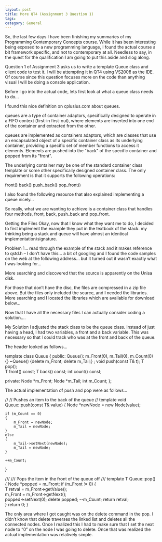 ```yaml
---
layout: post
title: More QT4 (Assignment 3 Question 1)
tags: 
category: General
---
```

So, the last few days I have been finishing my summaries of my Programming Contemporary Concepts course. While it has been interesting being exposed to a new programming language, I found the actual course a bit framework specific, and not to contemporary at all. Needless to say, in the quest for the qualification I am going to put this aside and slog along.

Question 1 of Assignment 3 asks us to write a template Queue<T> class and client code to test it. I will be attempting it in QT4 using VS2008 as the IDE. Of course since this question focuses more on the code than anything visual I will be doing a console application.

Before I go into the actual code, lets first look at what a queue class needs to do…

I found this nice definition on cpluslus.com about queues.

queues are a type of container adaptors, specifically designed to operate in a FIFO context (first-in first-out), where elements are inserted into one end of the container and extracted from the other.

queues are implemented as containers adaptors, which are classes that use an encapsulated object of a specific container class as its underlying container, providing a specific set of member functions to access it elements. Elements are pushed into the "back" of the specific container and popped from its "front".

The underlying container may be one of the standard container class template or some other specifically designed container class. The only requirement is that it supports the following operations:

front()
back()
push_back()
pop_front()

I also found the following resource that also explained implementing a queue nicely…

So really, what we are wanting to achieve is a container class that handles four methods, front, back, push_back and pop_front.

Getting the Files
Okay, now that I know what they want me to do, I decided to first implement the example they put in the textbook of the stack. my thinking being a stack and queue will have almost an identical implementation/signature.

Problem 1… read through the example of the stack and it makes reference to qstd.h – I don’t have this… a bit of googling and I found the code samples on the web at the following address… but it turned out it wasn’t exactly what I was looking for…

More searching and discovered that the source is apparently on the Unisa disk.


 

For those that don’t have the disc, the files are compressed in a zip file above. But the files only included the source, and I needed the libraries. More searching and I located the libraries which are available for download below…


 

Now that I have all the necessary files I can actually consider coding a solution….

My Solution
I adjusted the stack class to be the queue class. Instead of just having a head, I had two variables, a front and a back variable. This was necessary so that I could track who was at the front and back of the queue.

The header looked as follows…

template<class T> class Queue 
{
 public:
    Queue(): m_Front(0), m_Tail(0), m_Count(0) {}
    ~Queue<T>() {delete m_Front; delete m_Tail;} ;
    void push(const T& t);
    T pop();    
    T front() const;
    T back() const;
    int count() const;

private:
    Node<T> *m_Front;
    Node<T> *m_Tail;
    int m_Count;
};

The actual implementation of push and pop were as follows…

//
// Pushes an item to the back of the queue
//
template <class T> void Queue<T>::push(const T& value) 
{
    Node<T> *newNode = new Node<T>(value);    
    
    if (m_Count == 0)
    {
        m_Front = newNode;    
        m_Tail = newNode;
    }
    else
    {
        m_Tail->setNext(newNode);        
        m_Tail = newNode;
    }
    
    ++m_Count;
}

///
/// Pops the item in the front of the queue off
///
template <class T>  T Queue<T>::pop() 
{
    Node<T> *popped = m_Front;
    if (m_Front != 0) 
    {        
        T retval = m_Front->getValue();                
        m_Front = m_Front->getNext();       
        popped->setNext(0);
        delete popped;
        --m_Count;
        return retval;        
    }
    return 0;
}
 

The only area where I got caught was on the delete command in the pop. I didn’t know that delete traverses the linked list and deletes all the connected nodes. Once I realized this I had to make sure that I set the next node to “0” on the node I was going to delete. Once that was realized the actual implementation was relatively simple.
